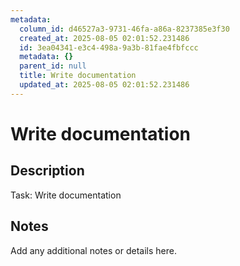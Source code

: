 ```yaml
---
metadata:
  column_id: d46527a3-9731-46fa-a86a-8237385e3f30
  created_at: 2025-08-05 02:01:52.231486
  id: 3ea04341-e3c4-498a-9a3b-81fae4fbfccc
  metadata: {}
  parent_id: null
  title: Write documentation
  updated_at: 2025-08-05 02:01:52.231486
---
```


# Write documentation

## Description
Task: Write documentation

## Notes
Add any additional notes or details here.